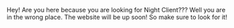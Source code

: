 Hey! Are you here because you are looking for Night Client??? Well you are in the wrong place. The website will be up soon! So make sure to look for it!
